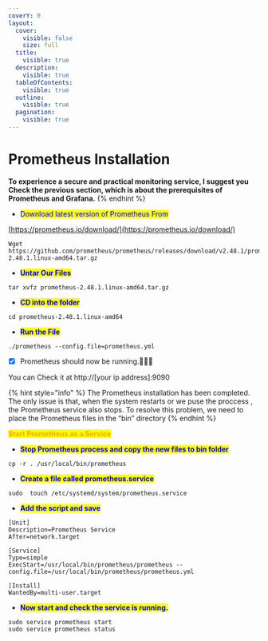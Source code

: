```yaml
---
coverY: 0
layout:
  cover:
    visible: false
    size: full
  title:
    visible: true
  description:
    visible: true
  tableOfContents:
    visible: true
  outline:
    visible: true
  pagination:
    visible: true
---
```


# Prometheus Installation



**To experience a secure and practical monitoring service, I suggest you Check the previous section, which is about the prerequisites of Prometheus and Grafana.**
{% endhint %}



* <mark style="color:blue;">Download latest version of Prometheus From</mark>&#x20;

&#x20;           [https://prometheus.io/download/](https://prometheus.io/download/)

```
Wget https://github.com/prometheus/prometheus/releases/download/v2.48.1/prometheus-2.48.1.linux-amd64.tar.gz
```

* <mark style="color:blue;">**Untar Our Files**</mark>

```
tar xvfz prometheus-2.48.1.linux-amd64.tar.gz
```

* <mark style="color:blue;">**CD into the folder**</mark>

```
cd prometheus-2.48.1.linux-amd64
```

* <mark style="color:blue;">**Run the File**</mark>

```
./prometheus --config.file=prometheus.yml
```

* [x] Prometheus should now be running.🎁🎁🎁

You can Check it at http://\[your ip address]:9090



{% hint style="info" %}
The Prometheus installation has been completed. The only issue is that, when the system restarts or we puse the proccess , the Prometheus service also stops. To resolve this problem, we need to place the Prometheus files in the “bin” directory
{% endhint %}



<mark style="color:orange;">**Start Prometheus as a Service**</mark>

* <mark style="color:blue;">**Stop Prometheus process and copy the new files to bin folder**</mark>

```
cp -r . /usr/local/bin/prometheus
```

* <mark style="color:blue;">**Create a file called prometheus.service**</mark>

```
sudo  touch /etc/systemd/system/prometheus.service
```

* <mark style="color:blue;">**Add the script and save**</mark>

```
[Unit]
Description=Prometheus Service
After=network.target

[Service]
Type=simple
ExecStart=/usr/local/bin/prometheus/prometheus --config.file=/usr/local/bin/prometheus/prometheus.yml

[Install]
WantedBy=multi-user.target

```

* <mark style="color:blue;">**Now start and check the service is running.**</mark>

```
sudo service prometheus start
sudo service prometheus status
```

